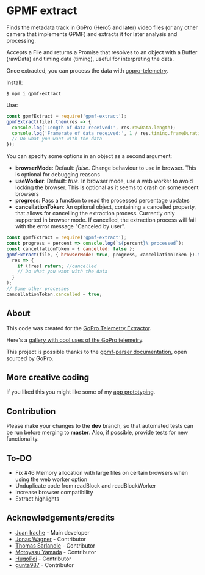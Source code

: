 # GPMF extract

Finds the metadata track in GoPro (Hero5 and later) video files (or any other camera that implements GPMF) and extracts it for later analysis and processing.

Accepts a File and returns a Promise that resolves to an object with a Buffer (rawData) and timing data (timing), useful for interpreting the data.

Once extracted, you can process the data with [gopro-telemetry](https://github.com/JuanIrache/gopro-telemetry).

Install:

```shell
$ npm i gpmf-extract
```

Use:

```js
const gpmfExtract = require('gpmf-extract');
gpmfExtract(file).then(res => {
  console.log('Length of data received:', res.rawData.length);
  console.log('Framerate of data received:', 1 / res.timing.frameDuration);
  // Do what you want with the data
});
```

You can specify some options in an object as a second argument:

- **browserMode**: Default: _false_. Change behaviour to use in browser. This is optional for debugging reasons
- **useWorker**: Default: _true_. In browser mode, use a web worker to avoid locking the browser. This is optional as it seems to crash on some recent browsers
- **progress**: Pass a function to read the processed percentage updates
- **cancellationToken**: An optional object, containing a cancelled property, that allows for cancelling the extraction process. Currently only supported in browser mode. If cancelled, the extraction process will fail with the error message "Canceled by user".

```js
const gpmfExtract = require('gpmf-extract');
const progress = percent => console.log(`${percent}% processed`);
const cancellationToken = { cancelled: false };
gpmfExtract(file, { browserMode: true, progress, cancellationToken }).then(
  res => {
    if (!res) return; //cancelled
    // Do what you want with the data
  }
);
// Some other processes
cancellationToken.cancelled = true;
```

## About

This code was created for the [GoPro Telemetry Extractor](https://goprotelemetryextractor.com/free).

Here's a [gallery with cool uses of the GoPro telemetry](https://goprotelemetryextractor.com/gallery).

This project is possible thanks to the [gpmf-parser documentation](https://github.com/gopro/gpmf-parser), open sourced by GoPro.

## More creative coding

If you liked this you might like some of my [app prototyping](https://prototyping.barcelona).

## Contribution

Please make your changes to the **dev** branch, so that automated tests can be run before merging to **master**. Also, if possible, provide tests for new functionality.

## To-DO

- Fix #46 Memory allocation with large files on certain browsers when using the web worker option
- Unduplicate code from readBlock and readBlockWorker
- Increase browser compatibility
- Extract highlights

## Acknowledgements/credits

- [Juan Irache](https://github.com/JuanIrache) - Main developer
- [Jonas Wagner](https://github.com/jwagner) - Contributor
- [Thomas Sarlandie](https://github.com/sarfata) - Contributor
- [Motoyasu Yamada](https://github.com/motoyasu-yamada) - Contributor
- [HugoPoi](https://github.com/HugoPoi) - Contributor
- [gunta987](https://github.com/gunta987) - Contributor

